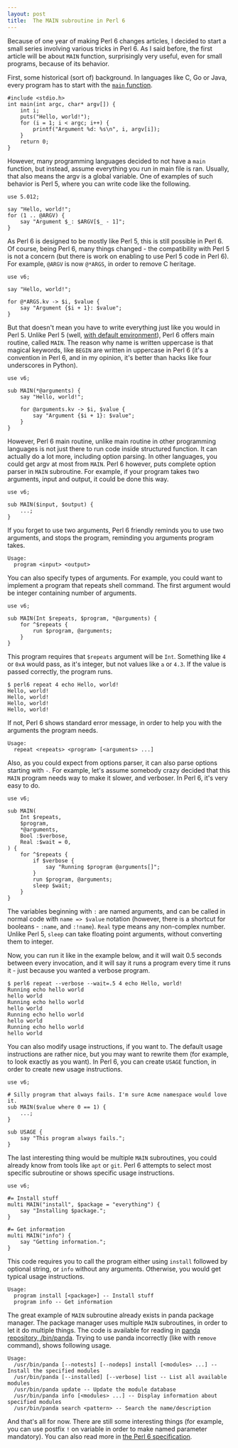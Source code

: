 ```yaml
---
layout: post
title:  The MAIN subroutine in Perl 6
---
```

Because of one year of making Perl 6 changes articles, I decided
to start a small series involving various tricks in Perl 6. As I said
before, the first article will be about `MAIN` function, surprisingly
very useful, even for small programs, because of its behavior.

First, some historical (sort of) background. In languages like C, Go or
Java, every program has to start with the [`main`
function](https://en.wikipedia.org/wiki/Main_function).

    #include <stdio.h>
    int main(int argc, char* argv[]) {
        int i;
        puts("Hello, world!");
        for (i = 1; i < argc; i++) {
            printf("Argument %d: %s\n", i, argv[i]);
        }
        return 0;
    }

However, many programming languages decided to not have a `main`
function, but instead, assume everything you run in main file is ran.
Usually, that also means the argv is a global variable. One of examples
of such behavior is Perl 5, where you can write code like the
following.

    use 5.012;

    say "Hello, world!";
    for (1 .. @ARGV) {
        say "Argument $_: $ARGV[$_ - 1]";
    }

As Perl 6 is designed to be mostly like Perl 5, this is still possible
in Perl 6. Of course, being Perl 6, many things changed - the
compatibility with Perl 5 is not a concern (but there is work on
enabling to use Perl 5 code in Perl 6). For example, `@ARGV` is now
`@*ARGS`, in order to remove C heritage.

    use v6;

    say "Hello, world!";

    for @*ARGS.kv -> $i, $value {
        say "Argument {$i + 1}: $value";
    }

But that doesn't mean you have to write everything just like you would
in Perl 5. Unlike Perl 5 (well,
[with default environment](https://metacpan.org/module/Devel::Main)),
Perl 6 offers main routine, called `MAIN`. The reason why name is
written uppercase is that magical keywords, like `BEGIN` are written in
uppercase in Perl 6 (it's a convention in Perl 6, and in my opinion,
it's better than hacks like four underscores in Python).

    use v6;

    sub MAIN(*@arguments) {
        say "Hello, world!";

        for @arguments.kv -> $i, $value {
            say "Argument {$i + 1}: $value";
        }
    }

However, Perl 6 main routine, unlike main routine in other programming
languages is not just there to run code inside structured function. It
can actually do a lot more, including option parsing. In other
languages, you could get argv at most from `MAIN`. Perl 6 however, puts
complete option parser in `MAIN` subroutine. For example, if your
program takes two arguments, input and output, it could be done this
way.

    use v6;

    sub MAIN($input, $output) {
        ...;
    }

If you forget to use two arguments, Perl 6 friendly reminds you to use
two arguments, and stops the program, reminding you arguments program
takes.

    Usage:
      program <input> <output>

You can also specify types of arguments. For example, you could want to
implement a program that repeats shell command. The first argument
would be integer containing number of arguments.

    use v6;

    sub MAIN(Int $repeats, $program, *@arguments) {
        for ^$repeats {
            run $program, @arguments;
        }
    }

This program requires that `$repeats` argument will be `Int`. Something
like `4` or `0xA` would pass, as it's integer, but not values like `a`
or `4.3`. If the value is passed correctly, the program runs.

    $ perl6 repeat 4 echo Hello, world!
    Hello, world!
    Hello, world!
    Hello, world!
    Hello, world!

If not, Perl 6 shows standard error message, in order to help you with
the arguments the program needs.

    Usage:
      repeat <repeats> <program> [<arguments> ...]

Also, as you could expect from options parser, it can also parse
options starting with `-`. For example, let's assume somebody crazy
decided that this `MAIN` program needs way to make it slower, and
verboser. In Perl 6, it's very easy to do.

    use v6;

    sub MAIN(
        Int $repeats,
        $program,
        *@arguments,
        Bool :$verbose,
        Real :$wait = 0,
    ) {
        for ^$repeats {
            if $verbose {
                say "Running $program @arguments[]";
            }
            run $program, @arguments;
            sleep $wait;
        }
    }

The variables beginning with `:` are named arguments, and can be called
in normal code with `name => $value` notation (however, there is a
shortcut for booleans - `:name`, and `:!name`). `Real` type means any
non-complex number. Unlike Perl 5, `sleep` can take floating point
arguments, without converting them to integer.

Now, you can run it like in the example below, and it will wait 0.5
seconds between every invocation, and it will say it runs a program
every time it runs it - just because you wanted a verbose program.

    $ perl6 repeat --verbose --wait=.5 4 echo Hello, world!
    Running echo hello world
    hello world
    Running echo hello world
    hello world
    Running echo hello world
    hello world
    Running echo hello world
    hello world

You can also modify usage instructions, if you want to. The default
usage instructions are rather nice, but you may want to rewrite them
(for example, to look exactly as you want). In Perl 6, you can create
`USAGE` function, in order to create new usage instructions.

    use v6;

    # Silly program that always fails. I'm sure Acme namespace would love it.
    sub MAIN($value where 0 == 1) {
        ...;
    }

    sub USAGE {
        say "This program always fails.";
    }

The last interesting thing would be multiple `MAIN` subroutines, you
could already know from tools like `apt` or `git`. Perl 6 attempts to
select most specific subroutine or shows specific usage instructions.

    use v6;

    #= Install stuff
    multi MAIN("install", $package = "everything") {
        say "Installing $package.";
    }

    #= Get information
    multi MAIN("info") {
        say "Getting information.";
    }

This code requires you to call the program either using `install`
followed by optional string, or `info` without any arguments.
Otherwise, you would get typical usage instructions.

    Usage:
      program install [<package>] -- Install stuff
      program info -- Get information

The great example of `MAIN` subroutine already exists in panda package
manager. The package manager uses multiple `MAIN` subroutines, in order
to let it do multiple things. The code is available for reading in
[panda repository,
/bin/panda](https://github.com/tadzik/panda/blob/master/bin/panda).
Trying to use panda incorrectly (like with `remove` command), shows
following usage.

    Usage:
      /usr/bin/panda [--notests] [--nodeps] install [<modules> ...] -- Install the specified modules
      /usr/bin/panda [--installed] [--verbose] list -- List all available modules
      /usr/bin/panda update -- Update the module database
      /usr/bin/panda info [<modules> ...] -- Display information about specified modules
      /usr/bin/panda search <pattern> -- Search the name/description

And that's all for now. There are still some interesting things (for
example, you can use postfix `!` on variable in order to make named
parameter mandatory). You can also read more in [the Perl 6
specification](http://perlcabal.org/syn/S06.html#Declaring_a_MAIN_subroutine).
